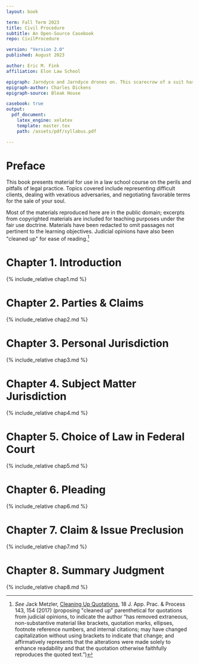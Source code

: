 ```yaml
---
layout: book

term: Fall Term 2023
title: Civil Procedure
subtitle: An Open-Source Casebook
repo: CivilProcedure

version: "Version 2.0"
published: August 2023

author: Eric M. Fink
affiliation: Elon Law School

epigraph: Jarndyce and Jarndyce drones on. This scarecrow of a suit has, in course of time, become so complicated that no man alive knows what it means. The parties to it understand it least, but it has been observed that no two Chancery lawyers can talk about it for five minutes without coming to a total disagreement as to all the premises. Innumerable children have been born into the cause; innumerable young people have married into it; innumerable old people have died out of it. Scores of persons have deliriously found themselves made parties in Jarndyce and Jarndyce without knowing how or why; whole families have inherited legendary hatreds with the suit. The little plaintiff or defendant who was promised a new rocking-horse when Jarndyce and Jarndyce should be settled has grown up, possessed himself of a real horse, and trotted away into the other world. Fair wards of court have faded into mothers and grandmothers; a long procession of Chancellors has come in and gone out; the legion of bills in the suit have been transformed into mere bills of mortality; there are not three Jarndyces left upon the earth perhaps since old Tom Jarndyce in despair blew his brains out at a coffee-house in Chancery Lane; but Jarndyce and Jarndyce still drags its dreary length before the court,  perennially hopeless.
epigraph-author: Charles Dickens
epigraph-source: Bleak House

casebook: true
output:
  pdf_document:
    latex_engine: xelatex
    template: master.tex
    path: /assets/pdf/syllabus.pdf

---
```


<!-- PREFACE -->

<div class="chapter">

# Preface

This book presents material for use in a law school course on the perils and pitfalls of legal practice. Topics covered include representing difficult clients, dealing with vexatious adversaries, and negotiating favorable terms for the sale of your soul.

Most of the materials reproduced here are in the public domain; excerpts from copyrighted materials are included for teaching purposes under the fair use doctrine. Materials have been redacted to omit passages not pertinent to the learning objectives. Judicial opinions have also been "cleaned up" for ease of reading.[^Preface1] 

[^Preface1]: _See_ Jack Metzler, [Cleaning Up Quotations](https://lawrepository.ualr.edu/cgi/viewcontent.cgi?article=1405&context=appellatepracticeprocess), 18 J. App. Prac. & Process 143, 154 (2017) (proposing "cleaned up" parenthetical for quotations from judicial opinions, to indicate the author “has removed extraneous, non-substantive material like brackets, quotation marks, ellipses, footnote reference numbers, and internal citations; may have changed capitalization without using brackets to indicate that change; and affirmatively represents that the alterations were made solely to enhance readability and that the quotation otherwise faithfully reproduces the quoted text.”) 

</div>


<!-- CHAPTER 1 -->

<div class="chapter">

# Chapter 1. Introduction

{% include_relative chap1.md %}

</div>


<!-- CHAPTER 2 -->
<div class="chapter">

# Chapter 2. Parties & Claims

{% include_relative chap2.md %}

</div>


<!-- CHAPTER 3 -->
<div class="chapter">

# Chapter 3. Personal Jurisdiction

{% include_relative chap3.md %}

</div>


<!-- CHAPTER 4 -->
<div class="chapter">

# Chapter 4. Subject Matter Jurisdiction

{% include_relative chap4.md %}

</div>


<!-- CHAPTER 5 -->
<div class="chapter">

# Chapter 5. Choice of Law in Federal Court

{% include_relative chap5.md %}

</div>


<!-- CHAPTER 6 -->
<div class="chapter">

# Chapter 6. Pleading

{% include_relative chap6.md %}

</div>


<!-- CHAPTER 7 -->
<div class="chapter">

# Chapter 7. Claim & Issue Preclusion

{% include_relative chap7.md %}

</div>


<!-- CHAPTER 8 -->
<div class="chapter">

# Chapter 8. Summary Judgment

{% include_relative chap8.md %}

</div>